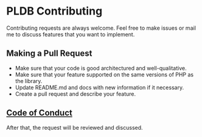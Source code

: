 # PLDB Contributing

Contributing requests are always welcome. Feel free to make issues or mail me to discuss features that you want to implement.

## Making a Pull Request
- Make sure that your code is good architectured and well-qualitative.
- Make sure that your feature supported on the same versions of PHP as the library.
- Update README.md and docs with new information if it necessary.
- Create a pull request and describe your feature.

## [Code of Conduct](https://github.com/yehorbk/cross-term/blob/master/.github/CODE_OF_CONDUCT.md)

After that, the request will be reviewed and discussed.
